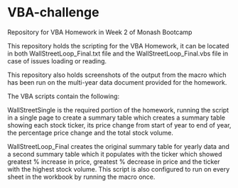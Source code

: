 # VBA-challenge
Repository for VBA Homework in Week 2 of Monash Bootcamp

This repository holds the scripting for the VBA Homework, it can be located in both WallStreetLoop_Final.txt file and the WallStreetLoop_Final.vbs file in case of issues loading or reading.

This repository also holds screenshots of the output from the macro which has been run on the multi-year data document provided for the homework.

The VBA scripts contain the following:

WallStreetSingle is the required portion of the homework, running the script in a single page to create a summary table which creates a summary table showing each stock ticker, its price change from start of year to end of year, the percentage price change and the total stock volume.

WallStreetLoop_Final creates the original summary table for yearly data and a second summary table which it populates with the ticker which showed greatest % increase in price, greatest % decrease in price and the ticker with the highest stock volume. This script is also configured to run on every sheet in the workbook by running the macro once.
